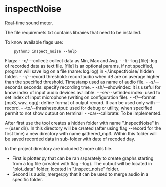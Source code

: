 # inspectNoise
Real-time sound meter.

The file requiremets.txt contains libraries that need to be installed.

To know available flags use:

        python3 inspect_noise --help

Flags:
    - -c/ --collect: collect data as Min, Max and Avg.
    - -l/--log [file]: log of recorded data as text file. [file] is an optional params, if not specified, program will save log on a file (name: log.log) in ~/.inspectNoise/ hidden folder.
    - -r/--record threshold: record audio when dB are on average higher than the specified threshold. Timestamp used as name of audio file.
    - -s/--seconds seconds: specify recording time.
    - -sh/--showindex: it is useful for know index of input audio devices available.
    - -se/--setindex index: used to set index of input microphone (writing on configuration file).
    - -f/--format [mp3, wav, ogg]: define format of output record. It can be used only with --record.
    - -to/--thrashesoutput: used for debug or utility, when specified permit to not show output on terminal.
    - -ca/--calibrate: To be implemented.

After first use the tool creates a hidden folder with name ".inspectNoise" in ~ (user dir).
In this directory will be created (after using flag --record for the first time) a new
directory with name gathered_mp3. Within this folder will be saved recorded data in sub-folder
with date of recoded day.

In the project directory are included 2 more utils file.
  - First is plotter.py that can be ran separately to create graphs starting from a log file
    (created with flag --log). The output will be located in "plot_data" folder, located in
    ".inspect_noise" folder.
  - Second is audio_merger.py that it can be used to merge audio in a specific folder.
